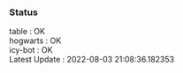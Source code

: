 ### Status


table : OK  
hogwarts : OK  
icy-bot : OK  
Latest Update : 2022-08-03 21:08:36.182353
